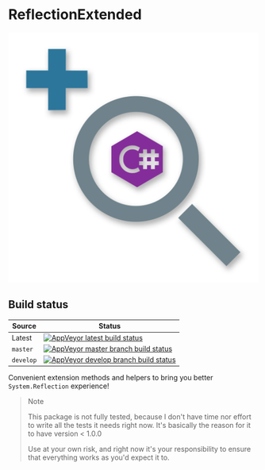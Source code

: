# ReflectionExtended

![logo](assets/images/logo.png)

## Build status
Source | Status
--- | ---
Latest | [![AppVeyor latest build status][appveyor-latest-build-status]][appveyor-project-url]
`master` | [![AppVeyor master branch build status][appveyor-master-build-status]][appveyor-project-url]
`develop` | [![AppVeyor develop branch build status][appveyor-develop-build-status]][appveyor-project-url]


Convenient extension methods and helpers to bring you better `System.Reflection` experience!

> Note
>
> This package is not fully tested, because I don't have time nor effort
> to write all the tests it needs right now. It's basically the reason for
> it to have version < 1.0.0
>
> Use at your own risk, and right now it's your responsibility to ensure
> that everything works as you'd expect it to.

[appveyor-project-url]: https://ci.appveyor.com/project/2chevskii/reflectionextended/
[appveyor-latest-build-status]: https://ci.appveyor.com/api/projects/status/3tgv7nuxnr611r1b?svg=true
[appveyor-master-build-status]: https://ci.appveyor.com/api/projects/status/3tgv7nuxnr611r1b/branch/master?svg=true
[appveyor-develop-build-status]: https://ci.appveyor.com/api/projects/status/3tgv7nuxnr611r1b/branch/develop?svg=true
